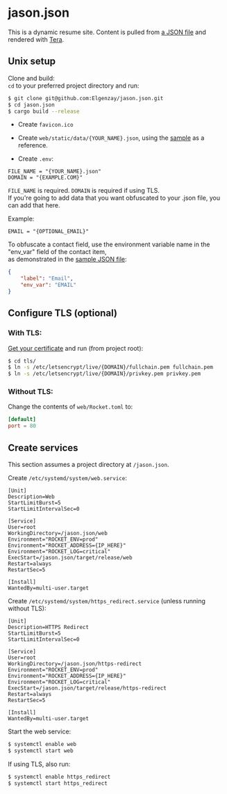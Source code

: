 # jason.json

This is a dynamic resume site. Content is pulled from [a JSON file](https://github.com/Elgenzay/jason.json/blob/main/web/static/data/sample.json) and rendered with [Tera](https://crates.io/crates/tera).


## Unix setup
Clone and build:  
`cd` to your preferred project directory and run:
```sh
$ git clone git@github.com:Elgenzay/jason.json.git
$ cd jason.json
$ cargo build --release
```

- Create `favicon.ico`
- Create `web/static/data/{YOUR_NAME}.json`, using the [sample](https://github.com/Elgenzay/jason.json/blob/main/web/static/data/sample.json) as a reference.


- Create `.env`:
```env
FILE_NAME = "{YOUR_NAME}.json"
DOMAIN = "{EXAMPLE.COM}"
```
`FILE_NAME` is required. `DOMAIN` is required if using TLS.  
If you're going to add data that you want obfuscated to your .json file, you can add that here.

Example:
```env
EMAIL = "{OPTIONAL_EMAIL}"
```
To obfuscate a contact field, use the environment variable name in the "env_var" field of the contact item,  
as demonstrated in the [sample JSON file](https://github.com/Elgenzay/jason.json/blob/main/web/static/data/sample.json):
```JSON
{
	"label": "Email",
	"env_var": "EMAIL"
}
```

## Configure TLS (optional)

### With TLS:

[Get your certificate](https://certbot.eff.org/) and run (from project root):
```sh
$ cd tls/
$ ln -s /etc/letsencrypt/live/{DOMAIN}/fullchain.pem fullchain.pem
$ ln -s /etc/letsencrypt/live/{DOMAIN}/privkey.pem privkey.pem
```

### Without TLS:
Change the contents of `web/Rocket.toml` to:

```toml
[default]
port = 80
```


## Create services
This section assumes a project directory at `/jason.json`.

Create `/etc/systemd/system/web.service`:
```
[Unit]
Description=Web
StartLimitBurst=5
StartLimitIntervalSec=0

[Service]
User=root
WorkingDirectory=/jason.json/web
Environment="ROCKET_ENV=prod"
Environment="ROCKET_ADDRESS={IP_HERE}"
Environment="ROCKET_LOG=critical"
ExecStart=/jason.json/target/release/web
Restart=always
RestartSec=5

[Install]
WantedBy=multi-user.target
```


Create `/etc/systemd/system/https_redirect.service` (unless running without TLS):
```
[Unit]
Description=HTTPS Redirect
StartLimitBurst=5
StartLimitIntervalSec=0

[Service]
User=root
WorkingDirectory=/jason.json/https-redirect
Environment="ROCKET_ENV=prod"
Environment="ROCKET_ADDRESS={IP_HERE}"
Environment="ROCKET_LOG=critical"
ExecStart=/jason.json/target/release/https-redirect
Restart=always
RestartSec=5

[Install]
WantedBy=multi-user.target
```

Start the web service:
```sh
$ systemctl enable web
$ systemctl start web
```

If using TLS, also run:
```sh
$ systemctl enable https_redirect
$ systemctl start https_redirect
```
